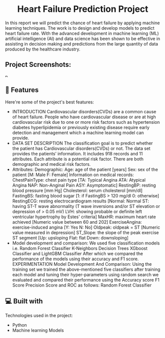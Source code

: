 <h1 align="center" id="title">Heart Failure Prediction Project</h1>

<p id="description">In this report we will predict the chance of heart failure by applying machine learning techniques. The work is to design and develop models to predict heart failure rate. With the advanced development in machine learning (ML) artificial intelligence (AI) and data science has been shown to be effective in assisting in decision making and predictions from the large quantity of data produced by the healthcare industry.</p>

<h2>Project Screenshots:</h2>

<img src="https://ibb.co/qdfFj5D" alt="project-screenshot" width="10" height="10/">

  
  
<h2>🧐 Features</h2>

Here're some of the project's best features:

*   INTRODUCTION Cardiovascular disorders(CVDs) are a common cause of heart failure. People who have cardiovascular disease or are at high cardiovascular risk due to one or more risk factors such as hypertension diabetes hyperlipidemia or previously existing disease require early detection and management which a machine learning model can provide.
*   DATA SET DESCRIPTION The classification goal is to predict whether the patient has Cardiovascular disorders(CVDs) or not. The data set provides the patients’ information. It includes 918 records and 11 attributes. Each attribute is a potential risk factor. There are both demographic and medical risk factors.
*   Attributes: Demographic: Age: age of the patient \[years\] Sex: sex of the patient \[M: Male F: Female\] Information on medical records: ChestPainType: chest pain type \[TA: Typical Angina ATA: Atypical Angina NAP: Non-Anginal Pain ASY: Asymptomatic\] RestingBP: resting blood pressure \[mm Hg\] Cholesterol: serum cholesterol \[mm/dl\] FastingBS: fasting blood sugar \[1: if FastingBS > 120 mg/dl 0: otherwise\] RestingECG: resting electrocardiogram results \[Normal: Normal ST: having ST-T wave abnormality (T wave inversions and/or ST elevation or depression of > 0.05 mV) LVH: showing probable or definite left ventricular hypertrophy by Estes' criteria\] MaxHR: maximum heart rate achieved \[Numeric value between 60 and 202\] ExerciseAngina: exercise-induced angina \[Y: Yes N: No\] Oldpeak: oldpeak = ST \[Numeric value measured in depression\] ST\_Slope: the slope of the peak exercise ST segment \[Up: upsloping Flat: flat Down: downsloping\]
*   Model development and comparison: We used five classification models i.e. Random Forest Classifier K-Neighbors Decision Trees XGboost Classifier and LightGBM Classifier After which we compared the performance of the models using their accuracy and F1 score. EXPERIMENTATION Model Development And Comparison: Using the training set we trained the above-mentioned five classifiers after training each model and tuning their hyper-parameters using random search we evaluated and compared their performance using the Accuracy score F1 Score Precision Score and ROC as follows: Random Forest Classifier

  
  
<h2>💻 Built with</h2>

Technologies used in the project:

*   Python
*   Machine learning Models
